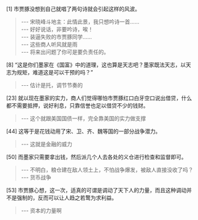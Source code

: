 
[1] 市贾豚没想到自己就唱了两句诗就会引起这样的风波。
>--- 宋晓峰斗地主：此情此景，我只想吟诗一首……<br>
>--- 好好说话，非要吟诗，唉！<br>
>--- 装逼失败的市贾豚同学……<br>
>--- 这些商人听风就是雨<br>
>--- 将来出问题了你可是要负责任的。<br>

[8] “这是你们墨家在《国富》中的道理，这也算是天志吧？墨家既法天志，以天志为规矩，难道这是可以干预的吗？”
>--- 估计是托，调节节奏的<br>

[23] 就以现在墨家的实力，商人们觉得哪怕市贾豚红口白牙空口说出借贷，什么都不需要抵押，说好利息，只靠信誉也足以借贷不少的钱财。
>--- 这个就跟美国国债一样，完全靠美国的实力做支撑<br>

[44] 这等于是花钱动用了宋、卫、齐、魏等国的一部分战争潜力。
>--- 这就是金融的威力<br>

[50] 而墨家只需要拿出钱，然后派几个人去各处的义仓进行检查和监督即可。
>--- 不明白，粮仓建在敌人领土上，不怕战争爆发，被敌人直接没收了吗？<br>
>--- 货币战争<br>

[53] 市贾豚心想，这一次，适真的可谓是调动了天下人的力量，而且这种调动并不是强制的，反而可以让人趋之若鹜为求利益。
>--- 资本的力量啊<br>
